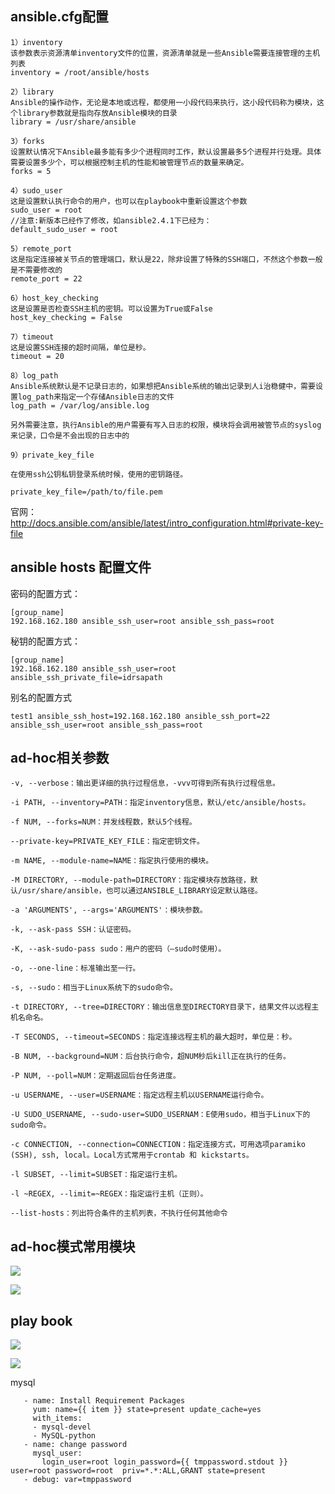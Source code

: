 ## ansible.cfg配置

```
1）inventory 
该参数表示资源清单inventory文件的位置，资源清单就是一些Ansible需要连接管理的主机列表 
inventory = /root/ansible/hosts

2）library 
Ansible的操作动作，无论是本地或远程，都使用一小段代码来执行，这小段代码称为模块，这个library参数就是指向存放Ansible模块的目录 
library = /usr/share/ansible

3）forks 
设置默认情况下Ansible最多能有多少个进程同时工作，默认设置最多5个进程并行处理。具体需要设置多少个，可以根据控制主机的性能和被管理节点的数量来确定。 
forks = 5

4）sudo_user 
这是设置默认执行命令的用户，也可以在playbook中重新设置这个参数 
sudo_user = root
//注意:新版本已经作了修改，如ansible2.4.1下已经为：
default_sudo_user = root 

5）remote_port 
这是指定连接被关节点的管理端口，默认是22，除非设置了特殊的SSH端口，不然这个参数一般是不需要修改的 
remote_port = 22

6）host_key_checking 
这是设置是否检查SSH主机的密钥。可以设置为True或False 
host_key_checking = False

7）timeout 
这是设置SSH连接的超时间隔，单位是秒。 
timeout = 20

8）log_path 
Ansible系统默认是不记录日志的，如果想把Ansible系统的输出记录到人i治稳健中，需要设置log_path来指定一个存储Ansible日志的文件 
log_path = /var/log/ansible.log

另外需要注意，执行Ansible的用户需要有写入日志的权限，模块将会调用被管节点的syslog来记录，口令是不会出现的日志中的

9）private_key_file

在使用ssh公钥私钥登录系统时候，使用的密钥路径。

private_key_file=/path/to/file.pem
```

官网：http://docs.ansible.com/ansible/latest/intro_configuration.html#private-key-file



## ansible hosts 配置文件

密码的配置方式：

```
[group_name]
192.168.162.180 ansible_ssh_user=root ansible_ssh_pass=root
```

秘钥的配置方式：

```
[group_name]
192.168.162.180 ansible_ssh_user=root ansible_ssh_private_file=idrsapath
```

别名的配置方式

```
test1 ansible_ssh_host=192.168.162.180 ansible_ssh_port=22 ansible_ssh_user=root ansible_ssh_pass=root
```



## ad-hoc相关参数

```
-v, --verbose：输出更详细的执行过程信息，-vvv可得到所有执行过程信息。

-i PATH, --inventory=PATH：指定inventory信息，默认/etc/ansible/hosts。

-f NUM, --forks=NUM：并发线程数，默认5个线程。

--private-key=PRIVATE_KEY_FILE：指定密钥文件。

-m NAME, --module-name=NAME：指定执行使用的模块。

-M DIRECTORY, --module-path=DIRECTORY：指定模块存放路径，默认/usr/share/ansible，也可以通过ANSIBLE_LIBRARY设定默认路径。

-a 'ARGUMENTS', --args='ARGUMENTS'：模块参数。

-k, --ask-pass SSH：认证密码。

-K, --ask-sudo-pass sudo：用户的密码（—sudo时使用）。

-o, --one-line：标准输出至一行。

-s, --sudo：相当于Linux系统下的sudo命令。

-t DIRECTORY, --tree=DIRECTORY：输出信息至DIRECTORY目录下，结果文件以远程主机名命名。

-T SECONDS, --timeout=SECONDS：指定连接远程主机的最大超时，单位是：秒。

-B NUM, --background=NUM：后台执行命令，超NUM秒后kill正在执行的任务。

-P NUM, --poll=NUM：定期返回后台任务进度。

-u USERNAME, --user=USERNAME：指定远程主机以USERNAME运行命令。

-U SUDO_USERNAME, --sudo-user=SUDO_USERNAM：E使用sudo，相当于Linux下的sudo命令。

-c CONNECTION, --connection=CONNECTION：指定连接方式，可用选项paramiko (SSH), ssh, local。Local方式常用于crontab 和 kickstarts。

-l SUBSET, --limit=SUBSET：指定运行主机。

-l ~REGEX, --limit=~REGEX：指定运行主机（正则）。

--list-hosts：列出符合条件的主机列表，不执行任何其他命令

```

## ad-hoc模式常用模块

![](http://shirukai.gitee.io/images/1f6ec4995c8631b857c83c06f44baf2a.jpg)

![](http://shirukai.gitee.io/images/1cc4a3c2bea11b9be1881288e1d560be.jpg)



## play book

![](http://shirukai.gitee.io/images/dcde9fedc2ad2a920f27d7db4caf0888.jpg)

![](http://shirukai.gitee.io/images/50772333ea001ceebe7ee40a41c8a604.jpg)



mysql

```
   - name: Install Requirement Packages
     yum: name={{ item }} state=present update_cache=yes
     with_items:
     - mysql-devel
     - MySQL-python
   - name: change password
     mysql_user:
       login_user=root login_password={{ tmppassword.stdout }} user=root password=root  priv=*.*:ALL,GRANT state=present
   - debug: var=tmppassword

```

